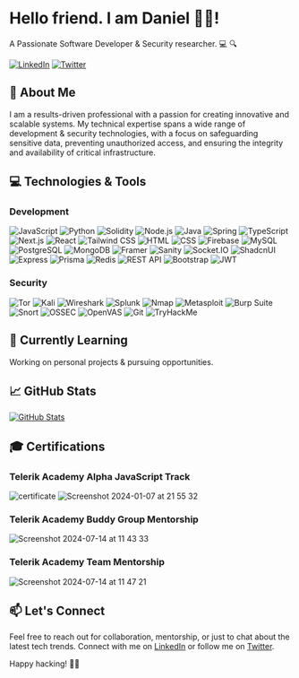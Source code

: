 <!-- Your Name -->
# Hello friend. I am Daniel 👋🏻!

<!-- Introduction -->
A Passionate Software Developer & Security researcher. 💻 🔍

<!-- Badges -->
[![LinkedIn](https://img.shields.io/badge/-LinkedIn-blue?style=flat&logo=linkedin&logoColor=white)](https://www.linkedin.com/in/daniel-chuchulev/)
[![Twitter](https://img.shields.io/badge/-Twitter-1DA1F2?style=flat&logo=twitter&logoColor=white)](https://x.com/0xchuch)
## 🚀 About Me

I am a results-driven professional with a passion for creating innovative and scalable systems. My technical expertise spans a wide range of development & security technologies, with a focus on safeguarding sensitive data, preventing unauthorized access, and ensuring the integrity and availability of critical infrastructure.

## 💻 Technologies & Tools

### Development
![JavaScript](https://img.shields.io/badge/-JavaScript-F7DF1E?style=for-the-badge&logo=javascript&logoColor=white)
![Python](https://img.shields.io/badge/python-3670A0?style=for-the-badge&logo=python&logoColor=ffdd54)
![Solidity](https://img.shields.io/badge/Solidity-%23363636.svg?style=for-the-badge&logo=solidity&logoColor=white)
![Node.js](https://img.shields.io/badge/Node.js-339933?style=for-the-badge&logo=node.js&logoColor=white)
![Java](https://img.shields.io/badge/Java-%23ED8B00.svg?style=for-the-badge&logo=java&logoColor=white)
![Spring](https://img.shields.io/badge/Spring-%236DB33F.svg?style=for-the-badge&logo=spring&logoColor=white)
![TypeScript](https://img.shields.io/badge/TypeScript-%23007ACC.svg?style=for-the-badge&logo=typescript&logoColor=white)
![Next.js](https://img.shields.io/badge/Next.js-%23000000.svg?style=for-the-badge&logo=nextdotjs&logoColor=white)
![React](https://img.shields.io/badge/React-%2361DAFB.svg?style=for-the-badge&logo=react&logoColor=white)
![Tailwind CSS](https://img.shields.io/badge/Tailwind_CSS-%2306B6D4.svg?style=for-the-badge&logo=tailwind-css&logoColor=white)
![HTML](https://img.shields.io/badge/HTML-%23E34F26.svg?style=for-the-badge&logo=html5&logoColor=white)
![CSS](https://img.shields.io/badge/CSS-%231572B6.svg?style=for-the-badge&logo=css3&logoColor=white)
![Firebase](https://img.shields.io/badge/Firebase-%23FFCA28.svg?style=for-the-badge&logo=firebase&logoColor=black)
![MySQL](https://img.shields.io/badge/MySQL-%2300f.svg?style=for-the-badge&logo=mysql&logoColor=white)
![PostgreSQL](https://img.shields.io/badge/PostgreSQL-%23336791.svg?style=for-the-badge&logo=postgresql&logoColor=white)
![MongoDB](https://img.shields.io/badge/MongoDB-%2347A248.svg?style=for-the-badge&logo=mongodb&logoColor=white)
![Framer](https://img.shields.io/badge/Framer%20Motion-%23EA4C89.svg?style=for-the-badge&logo=framer&logoColor=white)
![Sanity](https://img.shields.io/badge/Sanity-%23F03E2F.svg?style=for-the-badge&logo=sanity&logoColor=white)
![Socket.IO](https://img.shields.io/badge/Socket.IO-%23010101.svg?style=for-the-badge&logo=socket.io&logoColor=white)
![ShadcnUI](https://img.shields.io/badge/ShadcnUI-%2344A8C3.svg?style=for-the-badge&logo=shadcnui&logoColor=white)
![Express](https://img.shields.io/badge/Express-%23000000.svg?style=for-the-badge&logo=express&logoColor=white)
![Prisma](https://img.shields.io/badge/Prisma-%23000000.svg?style=for-the-badge&logo=prisma&logoColor=white)
![Redis](https://img.shields.io/badge/Redis-%23DC382D.svg?style=for-the-badge&logo=redis&logoColor=white)
![REST API](https://img.shields.io/badge/REST_API-%23000000.svg?style=for-the-badge&logo=rest&logoColor=white)
![Bootstrap](https://img.shields.io/badge/Bootstrap-%23563D7C.svg?style=for-the-badge&logo=bootstrap&logoColor=white)
![JWT](https://img.shields.io/badge/JWT-%23000000.svg?style=for-the-badge&logo=JSON%20web%20tokens&logoColor=white)

### Security

![Tor](https://img.shields.io/badge/Tor-7D4698?style=for-the-badge&logo=Tor-Browser&logoColor=white)
![Kali](https://img.shields.io/badge/Kali-268BEE?style=for-the-badge&logo=kalilinux&logoColor=white)
![Wireshark](https://img.shields.io/badge/-Wireshark-%231679A7?style=for-the-badge&logo=wireshark&logoColor=white)
![Splunk](https://img.shields.io/badge/splunk-%23000000.svg?style=for-the-badge&logo=splunk&logoColor=white)
![Nmap](https://img.shields.io/badge/Nmap-Network%20Scanner-blue.svg?style=for-the-badge&logo=nmap&logoColor=white)
![Metasploit](https://img.shields.io/badge/Metasploit-Exploit%20Framework-blue.svg?style=for-the-badge&logo=metasploit&logoColor=white&)
![Burp Suite](https://img.shields.io/badge/Burp%20Suite-Web%20Security%20Scanner-orange.svg?style=for-the-badge&logo=burp%20suite&logoColor=white)
![Snort](https://img.shields.io/badge/Snort-Intrusion%20Detection%20System-blue.svg?style=for-the-badge&logo=snort&logoColor=white)
![OSSEC](https://img.shields.io/badge/OSSEC-Open%20Source%20Security%20Platform-blue.svg?style=for-the-badge&logo=security&logoColor=white)
![OpenVAS](https://img.shields.io/badge/OpenVAS-Vulnerability%20Assessment%20System-blue.svg?style=for-the-badge&logo=openvas&logoColor=white)
![Git](https://img.shields.io/badge/git-%23F05033.svg?style=for-the-badge&logo=git&logoColor=white)
![TryHackMe](https://img.shields.io/badge/-TryHackMe-%23212C42?style=for-the-badge&logo=tryhackme&logoColor=white)

## 🌱 Currently Learning

Working on personal projects & pursuing opportunities.

## 📈 GitHub Stats

[![GitHub Stats](https://github-readme-stats.vercel.app/api?username=Chuuch&show_icons=true&hide_title=true&count_private=true&hide=issues,contribs&bg_color=0d1117&title_color=00ff00&text_color=00ff00&icon_color=ffdd54&border_radius=10&border_color=00ff00)](https://github.com/Chuuch)



## 🎓 Certifications

### Telerik Academy Alpha JavaScript Track

![certificate](https://github.com/Chuuch/Chuuch/assets/78451418/5dc97cc7-6ae7-4b3d-81ff-0bdb0152d932)
![Screenshot 2024-01-07 at 21 55 32](https://github.com/Chuuch/Chuuch/assets/78451418/c9822622-95ff-4e7d-865b-c99423fc042f)

### Telerik Academy Buddy Group Mentorship

![Screenshot 2024-07-14 at 11 43 33](https://github.com/user-attachments/assets/1c67ab8a-3067-4f2f-9cbe-1b2cfae5b3ef)


### Telerik Academy Team Mentorship

![Screenshot 2024-07-14 at 11 47 21](https://github.com/user-attachments/assets/36e89619-4f89-445a-a115-29e6b3852ae8)




## 📫 Let's Connect

Feel free to reach out for collaboration, mentorship, or just to chat about the latest tech trends. Connect with me on [LinkedIn](https://www.linkedin.com/in/chuchulev) or follow me on [Twitter](https://twitter.com/chuchulev).

Happy hacking! 👨‍💻
